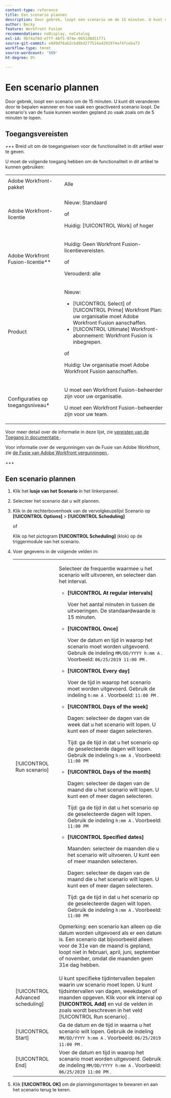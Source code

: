 ```yaml
---
content-type: reference
title: Een scenario plannen
description: Door gebrek, loopt een scenario om de 15 minuten. U kunt dit veranderen door te bepalen wanneer en hoe vaak een geactiveerd scenario loopt. De scenario's van de fusie kunnen worden gepland zo vaak zoals om de 5 minuten te lopen.
author: Becky
feature: Workfront Fusion
recommendations: noDisplay, noCatalog
exl-id: 9b74af0d-e7ff-4bf5-974e-0651d0d51f71
source-git-commit: e0d9d76ab2cbd8bd277514a4291974af4fceba73
workflow-type: tm+mt
source-wordcount: '569'
ht-degree: 0%

---
```


# Een scenario plannen

Door gebrek, loopt een scenario om de 15 minuten. U kunt dit veranderen door te bepalen wanneer en hoe vaak een geactiveerd scenario loopt. De scenario&#39;s van de fusie kunnen worden gepland zo vaak zoals om de 5 minuten te lopen.

## Toegangsvereisten

+++ Breid uit om de toegangseisen voor de functionaliteit in dit artikel weer te geven.

U moet de volgende toegang hebben om de functionaliteit in dit artikel te kunnen gebruiken:

<table style="table-layout:auto">
 <col> 
 <col> 
 <tbody> 
  <tr> 
   <td role="rowheader">Adobe Workfront-pakket</td> 
   <td> <p>Alle</p> </td> 
  </tr> 
  <tr data-mc-conditions=""> 
   <td role="rowheader">Adobe Workfront-licentie</td> 
   <td> <p>Nieuw: Standaard</p><p>of</p><p>Huidig: [!UICONTROL Work] of hoger</p> </td> 
  </tr> 
  <tr> 
   <td role="rowheader">Adobe Workfront Fusion-licentie**</td> 
   <td>
   <p>Huidig: Geen Workfront Fusion-licentievereisten.</p>
   <p>of</p>
   <p>Verouderd: alle </p>
   </td> 
  </tr> 
  <tr> 
   <td role="rowheader">Product</td> 
   <td>
   <p>Nieuw:</p> <ul><li>[!UICONTROL Select] of [!UICONTROL Prime] Workfront Plan: uw organisatie moet Adobe Workfront Fusion aanschaffen.</li><li>[!UICONTROL Ultimate] Workfront-abonnement: Workfront Fusion is inbegrepen.</li></ul>
   <p>of</p>
   <p>Huidig: Uw organisatie moet Adobe Workfront Fusion aanschaffen.</p>
   </td> 
  </tr>
  <tr data-mc-conditions=""> 
   <td role="rowheader">Configuraties op toegangsniveau*</td> 
   <td> 
     <p>U moet een Workfront Fusion-beheerder zijn voor uw organisatie.</p>
     <p>U moet een Workfront Fusion-beheerder zijn voor uw team.</p>
   </td> 
  </tr> 
   </td> 
  </tr> 
 </tbody> 
</table>

Voor meer detail over de informatie in deze lijst, zie [&#x200B; vereisten van de Toegang in documentatie &#x200B;](/help/workfront-fusion/references/licenses-and-roles/access-level-requirements-in-documentation.md).

Voor informatie over de vergunningen van de Fusie van Adobe Workfront, zie [&#x200B; de Fusie van Adobe Workfront vergunningen &#x200B;](/help/workfront-fusion/set-up-and-manage-workfront-fusion/licensing-operations-overview/license-automation-vs-integration.md).

+++

## Een scenario plannen

1. Klik het **lusje van het Scenario** in het linkerpaneel.
1. Selecteer het scenario dat u wilt plannen.
1. Klik in de rechterbovenhoek van de vervolgkeuzelijst Scenario op **[!UICONTROL Options]** > **[!UICONTROL Scheduling]**

   of

   Klik op het pictogram **[!UICONTROL Scheduling]** (klok) op de triggermodule van het scenario.

1. Voer gegevens in de volgende velden in:

   <table style="table-layout:auto">   
    <col> 
    <col> 
    <tbody> 
     <tr> 
      <td role="rowheader">[!UICONTROL Run scenario]</td> 
      <td> <p>Selecteer de frequentie waarmee u het scenario wilt uitvoeren, en selecteer dan het interval.</p> 
       <ul> 
        <li> <p><strong>[!UICONTROL At regular intervals]</strong> </p> <p>Voer het aantal minuten in tussen de uitvoeringen. De standaardwaarde is 15 minuten.</p> </li> 
        <li> <p><strong>[!UICONTROL Once]</strong> </p> <p>Voer de datum en tijd in waarop het scenario moet worden uitgevoerd. Gebruik de indeling <code>MM/DD/YYYY h:mm A</code> . Voorbeeld: <code>06/25/2019 11:00 PM</code> .</p> </li> 
        <li> <p><strong>[!UICONTROL Every day]</strong> </p> <p>Voer de tijd in waarop het scenario moet worden uitgevoerd. Gebruik de indeling <code>h:mm A</code> . Voorbeeld: <code>11:00 PM</code> .</p> </li> 
        <li> <p><strong>[!UICONTROL Days of the week]</strong> </p> <p>Dagen: selecteer de dagen van de week dat u het scenario wilt lopen. U kunt een of meer dagen selecteren.</p> <p>Tijd: ga de tijd in dat u het scenario op de geselecteerde dagen wilt lopen. Gebruik de indeling <code>h:mm A</code> . Voorbeeld: <code>11:00 PM</code></p> </li> 
        <li> <p><strong>[!UICONTROL Days of the month]</strong> </p> <p>Dagen: selecteer de dagen van de maand die u het scenario wilt lopen. U kunt een of meer dagen selecteren.</p> <p>Tijd: ga de tijd in dat u het scenario op de geselecteerde dagen wilt lopen. Gebruik de indeling <code>h:mm A</code> . Voorbeeld: <code>11:00 PM</code></p> </li> 
        <li> <p><strong>[!UICONTROL Specified dates]</strong> </p> <p>Maanden: selecteer de maanden die u het scenario wilt uitvoeren. U kunt een of meer maanden selecteren.</p> <p>Dagen: selecteer de dagen van de maand die u het scenario wilt lopen. U kunt een of meer dagen selecteren.</p> <p>Tijd: ga de tijd in dat u het scenario op de geselecteerde dagen wilt lopen. Gebruik de indeling <code>h:mm A</code> . Voorbeeld: <code>11:00 PM</code></p> </li> 
       </ul> <p>Opmerking: een scenario kan alleen op die datum worden uitgevoerd als er een datum is. Een scenario dat bijvoorbeeld alleen voor de 31e van de maand is gepland, loopt niet in februari, april, juni, september of november, omdat die maanden geen 31e dag hebben.</p> </td> 
     </tr> 
     <tr> 
      <td role="rowheader">[!UICONTROL Advanced scheduling]</td> 
      <td>U kunt specifieke tijdintervallen bepalen waarin uw scenario moet lopen. U kunt tijdsintervallen van dagen, weekdagen of maanden opgeven. Klik voor elk interval op <strong>[!UICONTROL Add]</strong> en vul de velden in zoals wordt beschreven in het veld [!UICONTROL Run scenario] .</td> 
     </tr> 
     <tr> 
      <td role="rowheader">[!UICONTROL Start]</td> 
      <td>Ga de datum en de tijd in waarna u het scenario wilt lopen. Gebruik de indeling <code>MM/DD/YYYY h:mm A</code> . Voorbeeld: <code>06/25/2019 11:00 PM</code> .</td> 
     </tr> 
     <tr> 
      <td role="rowheader">[!UICONTROL End]</td> 
      <td>Voer de datum en tijd in waarop het scenario moet worden uitgevoerd. Gebruik de indeling <code>MM/DD/YYYY h:mm A</code> . Voorbeeld: <code>06/25/2019 11:00 PM</code> .</td> 
     </tr> 
    </tbody> 
   </table>

1. Klik **[!UICONTROL OK]** om de planningsmontages te bewaren en aan het scenario terug te keren.
